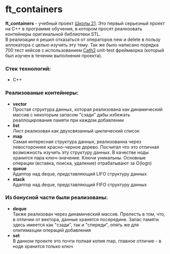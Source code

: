 # ft_containers

__ft_containers__ - учебный проект [Школы 21](https://21-school.ru/). Это первый серьезный проект на C++ в программе обучения, в котором просят реализовать контейнеры оригинальной библиотеки STL.<br>
В реализации я решил отказаться от операторов new и delete в пользу аллокатора с целью изучить эту тему. Так же было написано порядка 700 тест кейсов с использованием [Cath2](https://github.com/catchorg/Catch2) unit-test фреймворка (который был изучен в течении выполнения проекта).

### Стек технологий:
* C++

### Реализованые контейнеры:
* __vector__<br>
Простая структура данных, которая реализована как динамический массив с некоторым запасом "сзади" дабы избежать реаллоцирования памяти при каждом добавлении
* __list__<br>
Лист реализован как двухсвязанный циклический список
* __map__<br>
Самая интересная структура данных, реализованна через левостороннее красно-черное дерево. Посчитал что это отличная возможность изучить эту структуру данных.
В качестве ноды хранится пара ключ-значение. Ключи уникальны. Основные операции (вставка, поиска, удаление) отрабатывают за O(logn)
* __queue__<br>
Адаптор над deque, представляющий LIFO структуру данных
* __stack__<br>
Адаптор над deque, представляющий FIFO структуру данных

### Из бонусной части были реализованы:
* __deque__<br>
Также реализован через динамический массив. Прелесть в том, что, в отличии от вектора, данные хранятся посередине. Запас памяти здесь имеется как "сзади", так и "спереди",
опять же для опитимазции операций добавления
* __set__<br>
В данном проекте это почти полная копия map, главное отличие - в ноде хранится только ключ
